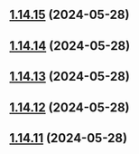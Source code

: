 ## [1.14.15](https://github.com/msobiecki/algorithm/compare/v1.14.14...v1.14.15) (2024-05-28)



## [1.14.14](https://github.com/msobiecki/algorithm/compare/v1.14.13...v1.14.14) (2024-05-28)



## [1.14.13](https://github.com/msobiecki/algorithm/compare/v1.14.12...v1.14.13) (2024-05-28)



## [1.14.12](https://github.com/msobiecki/algorithm/compare/v1.14.11...v1.14.12) (2024-05-28)



## [1.14.11](https://github.com/msobiecki/algorithm/compare/v1.14.10...v1.14.11) (2024-05-28)



